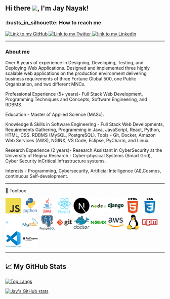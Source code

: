 <h2> Hi there <img src="https://raw.githubusercontent.com/MartinHeinz/MartinHeinz/master/wave.gif" width="30px" />, I'm Jay Nayak! </h2>


<h3>:busts_in_silhouette: How to reach me</h3>
<a href="https://github.com/jayknayak">
    <img alt="Link to my GitHub" src="https://img.shields.io/github/followers/jayknayak?style=social&label=@jayknayak">
</a>
<a href="https://twitter.com/jayknayak">
    <img alt="Link to my Twitter" src="https://img.shields.io/twitter/follow/jayknayak?style=social&label=@jayknayak">
</a>
<a href="https://www.linkedin.com/in/jayknayak/">
    <img alt="link to my LinkedIn" src="https://img.shields.io/static/v1?label&message=/in/jayknayak&color=0A66C2&style=flat&logo=linkedin" />
</a>

---
<h3> About me </h3>
Over 6 years of experience in Designing, Developing, Testing, and Deploying Web Applications.
Designed and implemented three highly scalable web applications on the production environment delivering business requirements of three Fortune Global 500, one Public Organization, and two different MNCs.

Professional Experience (5+ years)- Full Stack Web Development, Programming Techniques and Concepts, Software Engineering, and RDBMS.

Education - Master of Applied Science (MASc).

Knowledge & Skills in Software Engineering - Full Stack Web
Developments, Requirements Gathering, Programming in Java,
JavaScript, React, Python, HTML, CSS. RDBMS (MySQL,
PostgreSQL).
Tools - Git, Docker, Amazon Web Services (AWS), NGINX, VS Code, Eclipse, PyCharm, and Linux.

Research Experience (2 years)- Research Assistant in CyberSecurity at the University of Regina.Research - Cyber-physical Systems (Smart Grid), Cyber Security inCritical Infrastructure systems.

Interests - Programming, Cybersecurity, Artificial Intelligence (AI),Cosmos, continuous Self-development.

---

🧰 Toolbox

<img src="https://github.com/devicons/devicon/blob/master/icons/javascript/javascript-original.svg" alt="JS logo" width="50px" height="50px" title="JavaScript" /> <img src="https://github.com/devicons/devicon/blob/master/icons/python/python-original-wordmark.svg" alt="Python logo" width="50px" height="50px" title="Python"/>
<img src="https://github.com/devicons/devicon/blob/master/icons/java/java-original-wordmark.svg" alt="Java logo" width="50px" height="50px" title="Java"/>
<img src="https://github.com/devicons/devicon/blob/master/icons/react/react-original-wordmark.svg" alt="React logo" width="50px" height="50px" title="React.js"/>
<img src="https://github.com/devicons/devicon/blob/master/icons/nextjs/nextjs-original.svg" alt="Nextjs logo" width="50px" height="50px" title="Next.js"/>
<img src="https://github.com/devicons/devicon/blob/master/icons/nodejs/nodejs-original-wordmark.svg" alt="Node logo" width="50px" height="50px" title="Node.js"/>
<img src="https://github.com/devicons/devicon/blob/master/icons/django/django-plain-wordmark.svg" alt="Django logo" width="50px" height="50px" title="Django"/>
<img src="https://github.com/devicons/devicon/blob/master/icons/html5/html5-original-wordmark.svg" alt="HTML logo" width="50px" height="50px" title="HTML5"/>
<img src="https://github.com/devicons/devicon/blob/master/icons/css3/css3-original-wordmark.svg" alt="CSS logo" width="50px" height="50px" title="CSS3"/>
<img src="https://github.com/devicons/devicon/blob/master/icons/tailwindcss/tailwindcss-original-wordmark.svg" alt="Tailwind logo" width="50px" height="50px" title="Tailwind CSS"/>
<img src="https://github.com/devicons/devicon/blob/master/icons/mysql/mysql-original-wordmark.svg" alt="MySQL logo" width="50px" height="50px" title="MySQL"/>
<img src="https://github.com/devicons/devicon/blob/master/icons/postgresql/postgresql-original-wordmark.svg" alt="PostgreSQL logo" width="50px" height="50px" title="PostgreSQL"/>
<img src="https://github.com/devicons/devicon/blob/master/icons/git/git-original-wordmark.svg" alt="Git logo" width="50px" height="50px" title="Git"/>
<img src="https://github.com/devicons/devicon/blob/master/icons/docker/docker-original-wordmark.svg" alt="Docker logo" width="50px" height="50px" title="Docker"/>
<img src="https://github.com/devicons/devicon/blob/master/icons/nginx/nginx-original.svg" alt="NGINX logo" width="50px" height="50px" title="NGINX"/>
<img src="https://github.com/devicons/devicon/blob/master/icons/amazonwebservices/amazonwebservices-original-wordmark.svg" alt="AWS logo" width="50px" height="50px" title="AWS"/>
<img src="https://github.com/devicons/devicon/blob/master/icons/linux/linux-original.svg" alt="Linux logo" width="50px" height="50px" title="Linux OS"/>
<img src="https://github.com/devicons/devicon/blob/master/icons/npm/npm-original-wordmark.svg" alt="Npm logo" width="50px" height="50px" title="NPM"/>
<img src="https://github.com/devicons/devicon/blob/master/icons/vscode/vscode-original-wordmark.svg" alt="Code logo" width="50px" height="50px" title="VS Code"/>
<img src="https://github.com/devicons/devicon/blob/master/icons/pycharm/pycharm-original-wordmark.svg" alt="PyCharm logo" width="50px" height="50px" title="Pycharm"/>

---

## &#x1f4c8; My GitHub Stats
[![Top Langs](https://github-readme-stats.vercel.app/api/top-langs/?username=jayknayak&langs_count=7&hide=vue&theme=dark)](https://github.com/anuraghazra/github-readme-stats)

[![Jay's GitHub stats](https://github-readme-stats.vercel.app/api?username=jayknayak&theme=dark)](https://github.com/anuraghazra/github-readme-stats)
<!--
**jayknayak/jayknayak** is a ✨ _special_ ✨ repository because its `README.md` (this file) appears on your GitHub profile.

Here are some ideas to get you started:

- 🔭 I’m currently working on ...
- 🌱 I’m currently learning ...
- 👯 I’m looking to collaborate on ...
- 🤔 I’m looking for help with ...
- 💬 Ask me about ...
- 📫 How to reach me: ...
- 😄 Pronouns: ...
- ⚡ Fun fact: ...
-->
